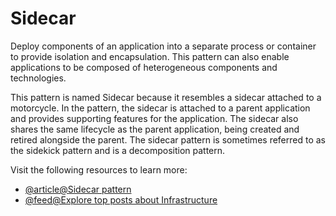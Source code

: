 # Sidecar

Deploy components of an application into a separate process or container to provide isolation and encapsulation. This pattern can also enable applications to be composed of heterogeneous components and technologies.

This pattern is named Sidecar because it resembles a sidecar attached to a motorcycle. In the pattern, the sidecar is attached to a parent application and provides supporting features for the application. The sidecar also shares the same lifecycle as the parent application, being created and retired alongside the parent. The sidecar pattern is sometimes referred to as the sidekick pattern and is a decomposition pattern.

Visit the following resources to learn more:

- [@article@Sidecar pattern](https://learn.microsoft.com/en-us/azure/architecture/patterns/sidecar)
- [@feed@Explore top posts about Infrastructure](https://app.daily.dev/tags/infrastructure?ref=roadmapsh)